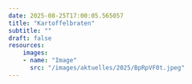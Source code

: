 ```yaml
---
date: 2025-08-25T17:00:05.565057
title: "Kartoffelbraten"
subtitle: ""
draft: false
resources:
    images:
    - name: "Image"
      src: "/images/aktuelles/2025/BpRpVF0t.jpeg"
---
```



